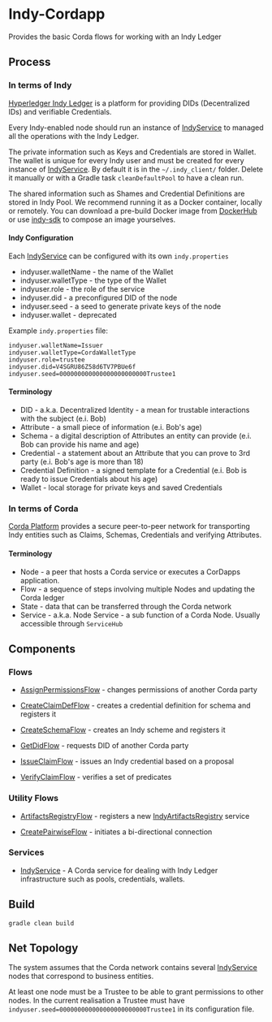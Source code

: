# Indy-Cordapp

Provides the basic Corda flows for working with an Indy Ledger

## Process

### In terms of Indy

[Hyperledger Indy Ledger](https://www.hyperledger.org/projects/hyperledger-indy) is a platform for providing DIDs (Decentralized IDs) and verifiable Credentials.

Every Indy-enabled node should run an instance of [IndyService](#Services) to managed all the operations with the Indy Ledger.

The private information such as Keys and Credentials are stored in Wallet. 
The wallet is unique for every Indy user and must be created for every instance of [IndyService](#Services).
By default it is in the `~/.indy_client/` folder. 
Delete it manually or with a Gradle task `cleanDefaultPool` to have a clean run.

The shared information such as Shames and Credential Definitions are stored in Indy Pool. 
We recommend running it as a Docker container, locally or remotely.
You can download a pre-build Docker image from [DockerHub](https://hub.docker.com/r/teamblockchain/indy-pool/) or use [indy-sdk](https://github.com/hyperledger/indy-sdk) to compose an image yourselves.

#### Indy Configuration
Each [IndyService](#Services) can be configured with its own `indy.properties`

- indyuser.walletName - the name of the Wallet
- indyuser.walletType - the type of the Wallet
- indyuser.role - the role of the service
- indyuser.did - a preconfigured DID of the node
- indyuser.seed - a seed to generate private keys of the node
- indyuser.wallet - deprecated

Example `indy.properties` file:

    indyuser.walletName=Issuer
    indyuser.walletType=CordaWalletType
    indyuser.role=trustee
    indyuser.did=V4SGRU86Z58d6TV7PBUe6f
    indyuser.seed=000000000000000000000000Trustee1

#### Terminology

- DID - a.k.a. Decentralized Identity - a mean for trustable interactions with the subject (e.i. Bob)
- Attribute - a small piece of information (e.i. Bob's age)
- Schema - a digital description of Attributes an entity can provide (e.i. Bob can provide his name and age) 
- Credential - a statement about an Attribute that you can prove to 3rd party (e.i. Bob's age is more than 18)
- Credential Definition - a signed template for a Credential (e.i. Bob is ready to issue Credentials about his age)
- Wallet - local storage for private keys and saved Credentials


### In terms of Corda

[Corda Platform](https://www.corda.net/index.html) provides a secure peer-to-peer network for transporting Indy entities such as Claims, Schemas, Credentials and verifying Attributes.

#### Terminology

- Node - a peer that hosts a Corda service or executes a CorDapps application.
- Flow - a sequence of steps involving multiple Nodes and updating the Corda ledger
- State - data that can be transferred through the Corda network
- Service - a.k.a. Node Service - a sub function of a Corda Node. Usually accessible through `ServiceHub`

## Components

### Flows

- [AssignPermissionsFlow](src/main/kotlin/com.luxoft.blockchainlab.corda.hyperledger.indy/flow/AssignPermissionsFlow.kt) - changes permissions of another Corda party

- [CreateClaimDefFlow](src/main/kotlin/com.luxoft.blockchainlab.corda.hyperledger.indy/flow/CreateClaimDefFlow.kt) - creates a credential definition for schema and registers it

- [CreateSchemaFlow](src/main/kotlin/com.luxoft.blockchainlab.corda.hyperledger.indy/flow/CreateSchemaFlow.kt) - creates an Indy scheme and registers it

- [GetDidFlow](src/main/kotlin/com.luxoft.blockchainlab.corda.hyperledger.indy/flow/GetDidFlow.kt) -  requests DID of another Corda party

- [IssueClaimFlow](src/main/kotlin/com.luxoft.blockchainlab.corda.hyperledger.indy/flow/IssueClaimFlow.kt) - issues an Indy credential based on a proposal

- [VerifyClaimFlow](src/main/kotlin/com.luxoft.blockchainlab.corda.hyperledger.indy/flow/VerifyClaimFlow.kt) - verifies a set of predicates

### Utility Flows

- [ArtifactsRegistryFlow](src/main/kotlin/com.luxoft.blockchainlab.corda.hyperledger.indy/flow/ArtifactsRegistryFlow.kt) - registers a new [IndyArtifactsRegistry](#services) service

- [CreatePairwiseFlow](src/main/kotlin/com.luxoft.blockchainlab.corda.hyperledger.indy/flow/CreatePairwiseFlow.kt) - initiates a bi-directional connection

### Services

- [IndyService](src/main/kotlin/com.luxoft.blockchainlab.corda.hyperledger.indy/service/IndyService.kt) - 
A Corda service for dealing with Indy Ledger infrastructure such as pools, credentials, wallets.

## Build

    gradle clean build
    
## Net Topology

The system assumes that the Corda network contains several [IndyService](#services) nodes that correspond to business entities. 

At least one node must be a Trustee to be able to grant permissions to other nodes. In the current realisation a Trustee must have `indyuser.seed=000000000000000000000000Trustee1` in its configuration file. 